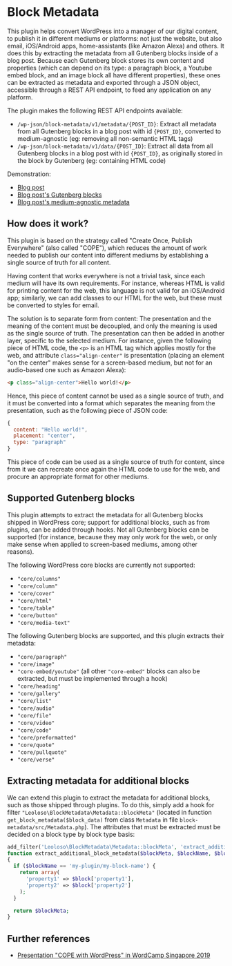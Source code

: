 # Block Metadata

This plugin helps convert WordPress into a manager of our digital content, to publish it in different mediums or platforms: not just the website, but also email, iOS/Android apps, home-assistants (like Amazon Alexa) and others. It does this by extracting the metadata from all Gutenberg blocks inside of a blog post. Because each Gutenberg block stores its own content and properties (which can depend on its type: a paragraph block, a Youtube embed block, and an image block all have different properties), these ones can be extracted as metadata and exported through a JSON object, accessible through a REST API endpoint, to feed any application on any platform.

The plugin makes the following REST API endpoints available:

- `/wp-json/block-metadata/v1/metadata/{POST_ID}`: Extract all metadata from all Gutenberg blocks in a blog post with id `{POST_ID}`, converted to medium-agnostic (eg: removing all non-semantic HTML tags)
- `/wp-json/block-metadata/v1/data/{POST_ID}`: Extract all data from all Gutenberg blocks in a blog post with id `{POST_ID}`, as originally stored in the block by Gutenberg (eg: containing HTML code)

Demonstration:

- [Blog post](https://nextapi.getpop.org/posts/cope-with-wordpress-post-demo-containing-plenty-of-blocks/)
- [Blog post's Gutenberg blocks](https://nextapi.getpop.org/wp-json/block-metadata/v1/data/1499)
- [Blog post's medium-agnostic metadata](https://nextapi.getpop.org/wp-json/block-metadata/v1/metadata/1499)

## How does it work?

This plugin is based on the strategy called "Create Once, Publish Everywhere" (also called "COPE"), which reduces the amount of work needed to publish our content into different mediums by establishing a single source of truth for all content.

Having content that works everywhere is not a trivial task, since each medium will have its own requirements. For instance, whereas HTML is valid for printing content for the web, this language is not valid for an iOS/Android app; similarly, we can add classes to our HTML for the web, but these must be converted to styles for email. 

The solution is to separate form from content: The presentation and the meaning of the content must be decoupled, and only the meaning is used as the single source of truth. The presentation can then be added in another layer, specific to the selected medium. For instance, given the following piece of HTML code, the `<p>` is an HTML tag which applies mostly for the web, and attribute `class="align-center"` is presentation (placing an element "on the center" makes sense for a screen-based medium, but not for an audio-based one such as Amazon Alexa):

```html
<p class="align-center">Hello world!</p>
```

Hence, this piece of content cannot be used as a single source of truth, and it must be converted into a format which separates the meaning from the presentation, such as the following piece of JSON code:

```javascript
{
  content: "Hello world!",
  placement: "center",
  type: "paragraph"
}
```

This piece of code can be used as a single source of truth for content, since from it we can recreate once again the HTML code to use for the web, and procure an appropriate format for other mediums.

## Supported Gutenberg blocks

This plugin attempts to extract the metadata for all Gutenberg blocks shipped in WordPress core; support for additional blocks, such as from plugins, can be added through hooks. Not all Gutenberg blocks can be supported (for instance, because they may only work for the web, or only make sense when applied to screen-based mediums, among other reasons). 

The following WordPress core blocks are currently not supported:

- `"core/columns"`
- `"core/column"`
- `"core/cover"`
- `"core/html"`
- `"core/table"`
- `"core/button"`
- `"core/media-text"`

The following Gutenberg blocks are supported, and this plugin extracts their metadata:

- `"core/paragraph"`
- `"core/image"`
- `"core-embed/youtube"` (all other `"core-embed"` blocks can also be extracted, but must be implemented through a hook)
- `"core/heading"`
- `"core/gallery"`
- `"core/list"`
- `"core/audio"`
- `"core/file"`
- `"core/video"`
- `"core/code"`
- `"core/preformatted"`
- `"core/quote"`
- `"core/pullquote"`
- `"core/verse"`

## Extracting metadata for additional blocks

We can extend this plugin to extract the metadata for additional blocks, such as those shipped through plugins. To do this, simply add a hook for filter `"Leoloso\BlockMetadata\Metadata::blockMeta"` (located in function `get_block_metadata($block_data)` from class `Metadata` in file `block-metadata/src/Metadata.php`). The attributes that must be extracted must be decided on a block type by block type basis:

```php
add_filter('Leoloso\BlockMetadata\Metadata::blockMeta', 'extract_additional_block_metadata', 10, 3);
function extract_additional_block_metadata($blockMeta, $blockName, $block)
{
  if ($blockName == 'my-plugin/my-block-name') {
    return array(
      'property1' => $block['property1'],
      'property2' => $block['property2']
    );
  }

  return $blockMeta;
}
```

## Further references

- [Presentation "COPE with WordPress" in WordCamp Singapore 2019](https://slides.com/leoloso/cope-with-wp)

<!--_Banner image [designed by Freepik](https://www.freepik.com)_-->
